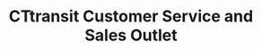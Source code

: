 ---
title: "CTtransit Customer Service and Sales Outlet"
url: /hartford/cttransit-customer-service-and-sales-outlet/
shop: ticket
---